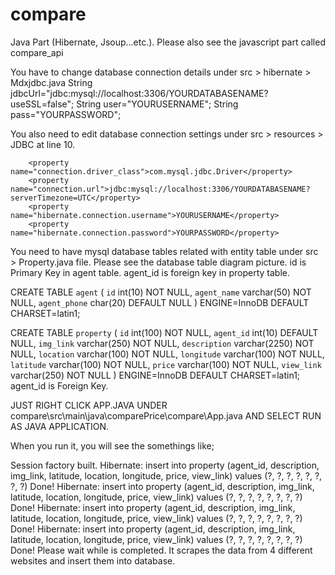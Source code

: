# compare
Java Part (Hibernate, Jsoup...etc.). Please also see the javascript part called compare_api

You have to change database connection details under src > hibernate > Mdxjdbc.java
		String jdbcUrl="jdbc:mysql://localhost:3306/YOURDATABASENAME?useSSL=false";
		String user="YOURUSERNAME";
		String pass="YOURPASSWORD";
    
 You also need to edit database connection settings under src > resources > JDBC  at line 10.
 
 <!-- JDBC Database connection settings -->
        <property name="connection.driver_class">com.mysql.jdbc.Driver</property>
        <property name="connection.url">jdbc:mysql://localhost:3306/YOURDATABASENAME?serverTimezone=UTC</property>
        <property name="hibernate.connection.username">YOURUSERNAME</property>
        <property name="hibernate.connection.password">YOURPASSWORD</property>

You need to have mysql database tables related with entity table under src > Property.java file.
Please see the database table diagram picture.  id is Primary Key in agent table. agent_id is foreign key in property table.

CREATE TABLE `agent` (
  `id` int(10) NOT NULL,
  `agent_name` varchar(50) NOT NULL,
  `agent_phone` char(20) DEFAULT NULL
) ENGINE=InnoDB DEFAULT CHARSET=latin1;

CREATE TABLE `property` (
  `id` int(100) NOT NULL,
  `agent_id` int(10) DEFAULT NULL,
  `img_link` varchar(250) NOT NULL,
  `description` varchar(2250) NOT NULL,
  `location` varchar(100) NOT NULL,
  `longitude` varchar(100) NOT NULL,
  `latitude` varchar(100) NOT NULL,
  `price` varchar(100) NOT NULL,
  `view_link` varchar(250) NOT NULL
) ENGINE=InnoDB DEFAULT CHARSET=latin1;
 agent_id is Foreign Key.
 
 JUST RIGHT CLICK APP.JAVA UNDER compare\src\main\java\comparePrice\compare\App.java  AND SELECT RUN AS JAVA APPLICATION.
 
 When you run it, you will see the somethings like;
 
 Session factory built.
Hibernate: insert into property (agent_id, description, img_link, latitude, location, longitude, price, view_link) values (?, ?, ?, ?, ?, ?, ?, ?)
Done!
Hibernate: insert into property (agent_id, description, img_link, latitude, location, longitude, price, view_link) values (?, ?, ?, ?, ?, ?, ?, ?)
Done!
Hibernate: insert into property (agent_id, description, img_link, latitude, location, longitude, price, view_link) values (?, ?, ?, ?, ?, ?, ?, ?)
Done!
Hibernate: insert into property (agent_id, description, img_link, latitude, location, longitude, price, view_link) values (?, ?, ?, ?, ?, ?, ?, ?)
Done!
Please wait while is completed. It scrapes the data from 4 different websites and insert them into database.
